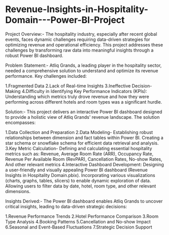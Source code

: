 # Revenue-Insights-in-Hospitality-Domain---Power-BI-Project

Project Overview:-
The hospitality industry, especially after recent global events, faces dynamic challenges requiring data-driven strategies for optimizing revenue and operational efficiency. This project addresses these challenges by transforming raw data into meaningful insights through a robust Power BI dashboard.

Problem Statement:-
Atliq Grands, a leading player in the hospitality sector, needed a comprehensive solution to understand and optimize its revenue performance. Key challenges included:

1.Fragmented Data
2.Lack of Real-time Insights
3.Ineffective Decision-Making
4.Difficulty in Identifying Key Performance Indicators (KPIs): Understanding which metrics truly drove revenue and how they were performing across different hotels and room types was a significant hurdle.

Solution:-
This project delivers an interactive Power BI dashboard designed to provide a holistic view of Atliq Grands' revenue landscape. The solution encompasses:

1.Data Collection and Preparation
2.Data Modeling-
Establishing robust relationships between dimension and fact tables within Power BI.
Creating a star schema or snowflake schema for efficient data retrieval and analysis.
3.Key Metric Calculation-
Defining and calculating essential hospitality metrics such as:
Revenue, Average Room Rate (ARR), Occupancy Rate, Revenue Per Available Room (RevPAR), Cancellation Rates, No-show Rates, And other relevant metrics
4.Interactive Dashboard Development:
Designing a user-friendly and visually appealing Power BI dashboard (Revenue Insights in Hospitality Domain.pbix).
Incorporating various visualizations (charts, graphs, tables, slicers) to enable dynamic exploration of data.
Allowing users to filter data by date, hotel, room type, and other relevant dimensions.

Insights Derived:-
The Power BI dashboard enables Atliq Grands to uncover critical insights, leading to data-driven strategic decisions:

1.Revenue Performance Trends
2.Hotel Performance Comparison
3.Room Type Analysis
4.Booking Patterns
5.Cancellation and No-show Impact
6.Seasonal and Event-Based Fluctuations
7.Strategic Decision Support
